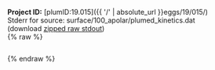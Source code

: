 **Project ID:** [plumID:19.015]({{ '/' | absolute_url }}eggs/19/015/)  
Stderr for source:  surface/100_apolar/plumed_kinetics.dat   
(download [zipped raw stdout](plumed_kinetics.dat.plumed.stdout.txt.zip))  
{% raw %}
<pre>
</pre>
{% endraw %}
